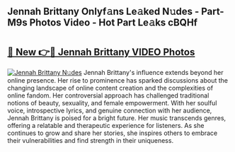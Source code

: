 ## Jennah Brittany Onlyf𝚊ns Le𝚊ked N𝚞des - Part-M9s Photos Video - Hot Part Le𝚊ks cBQHf

# <h2><a href="http://ac30589.deff.icu/?id=Jennah+Brittany">🔗 New 👉🔴 Jennah Brittany VIDEO Photos</a></h2>

[![Jennah Brittany N𝚞des](https://i.imgur.com/rIISA9y.gif)](http://ac30589.deff.icu/?id=Jennah+Brittany)
Jennah Brittany's influence extends beyond her online presence. Her rise to prominence has sparked discussions about the changing landscape of online content creation and the complexities of online fandom. Her controversial approach has challenged traditional notions of beauty, sexuality, and female empowerment. With her soulful voice, introspective lyrics, and genuine connection with her audience, Jennah Brittany is poised for a bright future. Her music transcends genres, offering a relatable and therapeutic experience for listeners. As she continues to grow and share her stories, she inspires others to embrace their vulnerabilities and find strength in their uniqueness.
